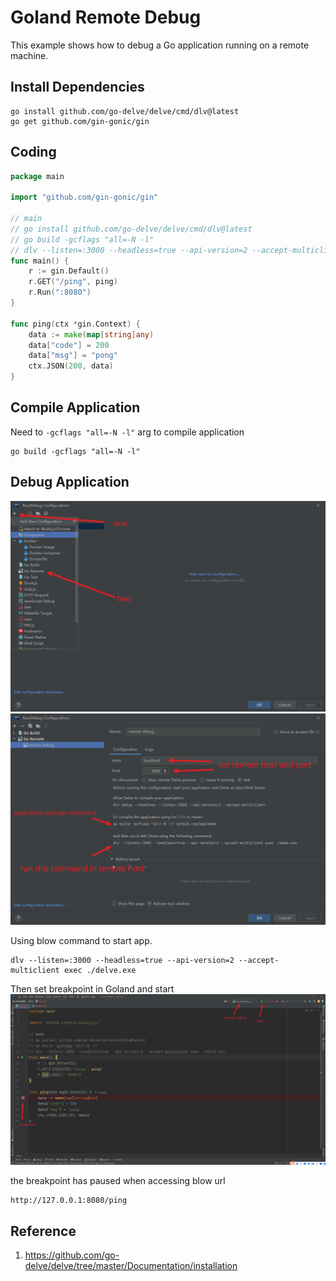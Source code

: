 # Goland Remote Debug
This example shows how to debug a Go application running on a remote machine.

## Install Dependencies
```shell
go install github.com/go-delve/delve/cmd/dlv@latest
go get github.com/gin-gonic/gin
```

## Coding
```go
package main

import "github.com/gin-gonic/gin"

// main
// go install github.com/go-delve/delve/cmd/dlv@latest
// go build -gcflags "all=-N -l"
// dlv --listen=:3000 --headless=true --api-version=2 --accept-multiclient exec ./delve.exe
func main() {
	r := gin.Default()
	r.GET("/ping", ping)
	r.Run(":8080")
}

func ping(ctx *gin.Context) {
	data := make(map[string]any)
	data["code"] = 200
	data["msg"] = "pong"
	ctx.JSON(200, data)
}
```

## Compile Application
Need to `-gcflags "all=-N -l"` arg to compile application
```shell
go build -gcflags "all=-N -l"
```

##  Debug Application
![step1.png](./docs/step1.png)
![step2.png](./docs/step2.png)

Using blow command to start app.
```shell
dlv --listen=:3000 --headless=true --api-version=2 --accept-multiclient exec ./delve.exe
```
Then set breakpoint in Goland and start 
![step3.png](./docs/step3.png)

the breakpoint has paused when accessing blow url
```shell
http://127.0.0.1:8080/ping
```

## Reference
1. https://github.com/go-delve/delve/tree/master/Documentation/installation